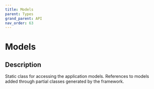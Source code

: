```yaml
---
title: Models
parent: Types
grand_parent: API
nav_order: 63
---
```


# Models

## Description

Static class for accessing the application models. References to models added through partial classes generated by the framework.
